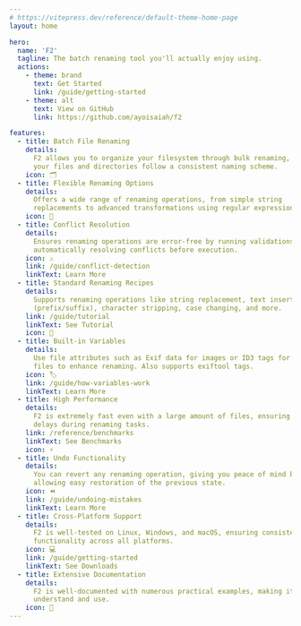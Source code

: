 ```yaml
---
# https://vitepress.dev/reference/default-theme-home-page
layout: home

hero:
  name: 'F2'
  tagline: The batch renaming tool you'll actually enjoy using.
  actions:
    - theme: brand
      text: Get Started
      link: /guide/getting-started
    - theme: alt
      text: View on GitHub
      link: https://github.com/ayoisaiah/f2

features:
  - title: Batch File Renaming
    details:
      F2 allows you to organize your filesystem through bulk renaming, ensuring
      your files and directories follow a consistent naming scheme.
    icon: 🗂
  - title: Flexible Renaming Options
    details:
      Offers a wide range of renaming operations, from simple string
      replacements to advanced transformations using regular expressions.
    icon: 🔄
  - title: Conflict Resolution
    details:
      Ensures renaming operations are error-free by running validations and
      automatically resolving conflicts before execution.
    icon: ⚠️
    link: /guide/conflict-detection
    linkText: Learn More
  - title: Standard Renaming Recipes
    details:
      Supports renaming operations like string replacement, text insertion
      (prefix/suffix), character stripping, case changing, and more.
    link: /guide/tutorial
    linkText: See Tutorial
    icon: 📜
  - title: Built-in Variables
    details:
      Use file attributes such as Exif data for images or ID3 tags for audio
      files to enhance renaming. Also supports exiftool tags.
    icon: 🏷
    link: /guide/how-variables-work
    linkText: Learn More
  - title: High Performance
    details:
      F2 is extremely fast even with a large amount of files, ensuring minimal
      delays during renaming tasks.
    link: /reference/benchmarks
    linkText: See Benchmarks
    icon: ⚡
  - title: Undo Functionality
    details:
      You can revert any renaming operation, giving you peace of mind by
      allowing easy restoration of the previous state.
    icon: ⏪
    link: /guide/undoing-mistakes
    linkText: Learn More
  - title: Cross-Platform Support
    details:
      F2 is well-tested on Linux, Windows, and macOS, ensuring consistent
      functionality across all platforms.
    icon: 💻
    link: /guide/getting-started
    linkText: See Downloads
  - title: Extensive Documentation
    details:
      F2 is well-documented with numerous practical examples, making it easy to
      understand and use.
    icon: 📖
---
```

